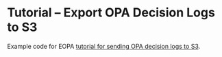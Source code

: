 # Tutorial – Export OPA Decision Logs to S3

Example code for EOPA [tutorial for sending OPA decision logs to S3](https://docs.styra.com/enterprise-opa/tutorials/decision-logs/s3).
